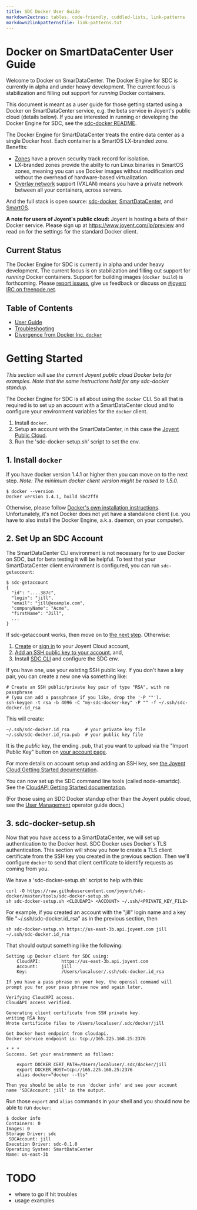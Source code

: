 ```yaml
---
title: SDC Docker User Guide
markdown2extras: tables, code-friendly, cuddled-lists, link-patterns
markdown2linkpatternsfile: link-patterns.txt
---
```


# Docker on SmartDataCenter User Guide

Welcome to Docker on SmarDataCenter. The Docker Engine for SDC is currently in
alpha and under heavy development. The current focus is stabilization and
filling out support for *running* Docker containers.

This document is meant as a user guide for those getting started using a Docker
on SmartDataCenter service, e.g. the beta service in Joyent's public cloud
(details below). If you are interested in running or developing
the Docker Engine for SDC, see the [sdc-docker README](https://github.com/joyent/sdc-docker/blob/master/README.md).

The Docker Engine for SmartDataCenter treats the entire data center as
a single Docker host. Each container is a SmartOS LX-branded zone. Benefits:

- [Zones](http://en.wikipedia.org/wiki/Solaris_Containers) have a
  proven security track record for isolation.
- LX-branded zones provide the abilty to run Linux binaries in SmartOS
  zones, meaning you can use Docker images without modification *and*
  without the overhead of hardware-based virtualization.
- [Overlay network](http://en.wikipedia.org/wiki/Overlay_network)
  support (VXLAN) means you have a private network between all your containers,
  across servers.

And the full stack is open source: [sdc-docker](https://github.com/joyent/sdc-docker),
[SmartDataCenter](https://github.com/joyent/sdc),
and [SmartOS](https://github.com/joyent/smartos-live).


**A note for users of Joyent's public cloud:** Joyent is hosting a beta of
their Docker service. Please sign up at https://www.joyent.com/lp/preview and
read on for the settings for the standard Docker client.


## Current Status

The Docker Engine for SDC is currently in alpha and under heavy development.
The current focus is on stabilization and filling out support for *running*
Docker containers. Support for building images (`docker build`) is forthcoming.
Please [report issues](https://github.com/joyent/sdc-docker/issues),
give us feedback or discuss on [#joyent IRC on freenode.net](irc://freenode.net/#joyent).


## Table of Contents

- [User Guide](./index.md)
- [Troubleshooting](./troubleshooting.md)
- [Divergence from Docker Inc. `docker`](./divergence.md)


# Getting Started

*This section will use the current Joyent public cloud Docker beta for examples.
Note that the same instructions hold for any sdc-docker standup.*

The Docker Engine for SDC is all about using the `docker` CLI. So all that is
required is to set up an account with a SmartDataCenter cloud and to configure
your environment variables for the `docker` client.

1. Install `docker`.
2. Setup an account with the SmartDataCenter, in this case
   the [Joyent Public Cloud](https://my.joyent.com).
3. Run the 'sdc-docker-setup.sh' script to set the env.


## 1. Install `docker`

If you have docker version 1.4.1 or higher then you can move on to the next
step. *Note: The minimum docker client version might be raised to 1.5.0.*

    $ docker --version
    Docker version 1.4.1, build 5bc2ff8

Otherwise, please follow [Docker's own installation
instructions](https://docs.docker.com/installation/#installation).
Unfortunately, it's not Docker does not yet have a standalone client
(i.e. you have to also install the Docker Engine, a.k.a. daemon, on
your computer).


## 2. Set Up an SDC Account

The SmartDataCenter CLI environment is not necessary for to use Docker on SDC,
but for beta testing it will be helpful. To test that your
SmartDataCenter client environment is configured, you can run `sdc-getaccount`:

    $ sdc-getaccount
    {
      "id": "....387c",
      "login": "jill",
      "email": "jill@example.com",
      "companyName": "Acme",
      "firstName": "Jill",
      ...
    }

If sdc-getaccount works, then move on to [the next step](#3-sdc-docker-setup).
Otherwise:

1. [Create](https://my.joyent.com/landing/signup/) or [sign in](https://my.joyent.com)
   to your Joyent Cloud account,
2. [Add an SSH public key to your account.](https://my.joyent.com/main/#!/account)
   and,
3. Install [SDC CLI](https://apidocs.joyent.com/cloudapi/#getting-started) and
   configure the SDC env.

If you have one, use your existing SSH public key. If you don't have a key pair,
 you can create a new one via something like:

    # Create an SSH public/private key pair of type "RSA", with no passphrase
    # (you can add a passphrase if you like, drop the '-P ""').
    ssh-keygen -t rsa -b 4096 -C "my-sdc-docker-key" -P "" -f ~/.ssh/sdc-docker.id_rsa

This will create:

    ~/.ssh/sdc-docker.id_rsa      # your private key file
    ~/.ssh/sdc-docker.id_rsa.pub  # your public key file

It is the *public* key, the ending .pub, that you want to upload via the
"Import Public Key" button on [your account page](https://my.joyent.com/main/#!/account).

For more details on account setup and adding an SSH key, see [the Joyent
Cloud Getting Started documentation](https://docs.joyent.com/jpc/getting-started-with-your-joyent-cloud-account).

You can now set up the SDC command line tools (called node-smartdc). See the
[CloudAPI Getting Started documentation](https://apidocs.joyent.com/cloudapi/#getting-started).

(For those using an SDC Docker standup other than the Joyent public cloud,
see the [User Management](https://docs.joyent.com/sdc7/user-management) operator
guide docs.)


## 3. sdc-docker-setup.sh

Now that you have access to a SmartDataCenter, we will set up authentication
to the Docker host. SDC Docker uses Docker's TLS authentication. This section
will show you how to create a TLS client certificate from the SSH key you
created in the previous section. Then we'll configure `docker` to send that
client certificate to identify requests as coming from you.

We have a 'sdc-docker-setup.sh' script to help with this:

    curl -O https://raw.githubusercontent.com/joyent/sdc-docker/master/tools/sdc-docker-setup.sh
    sh sdc-docker-setup.sh <CLOUDAPI> <ACCOUNT> ~/.ssh/<PRIVATE_KEY_FILE>

For example, if you created an account with the "jill" login name and a key
file "~/.ssh/sdc-docker.id_rsa" as in the previous section, then

    sh sdc-docker-setup.sh https://us-east-3b.api.joyent.com jill ~/.ssh/sdc-docker.id_rsa

That should output something like the following:

    Setting up Docker client for SDC using:
        CloudAPI:        https://us-east-3b.api.joyent.com
        Account:         jill
        Key:             /Users/localuser/.ssh/sdc-docker.id_rsa
    
    If you have a pass phrase on your key, the openssl command will
    prompt you for your pass phrase now and again later.
    
    Verifying CloudAPI access.
    CloudAPI access verified.
    
    Generating client certificate from SSH private key.
    writing RSA key
    Wrote certificate files to /Users/localuser/.sdc/docker/jill
    
    Get Docker host endpoint from cloudapi.
    Docker service endpoint is: tcp://165.225.168.25:2376
    
    * * *
    Success. Set your environment as follows: 
    
        export DOCKER_CERT_PATH=/Users/localuser/.sdc/docker/jill
        export DOCKER_HOST=tcp://165.225.168.25:2376
        alias docker="docker --tls"
    
    Then you should be able to run 'docker info' and see your account
    name 'SDCAccount: jill' in the output.

Run those `export` and `alias` commands in your shell and you should now
be able to run `docker`:

    $ docker info
    Containers: 0
    Images: 0
    Storage Driver: sdc
     SDCAccount: jill
    Execution Driver: sdc-0.1.0
    Operating System: SmartDataCenter
    Name: us-east-3b


# TODO

- where to go if hit troubles
- usage examples
